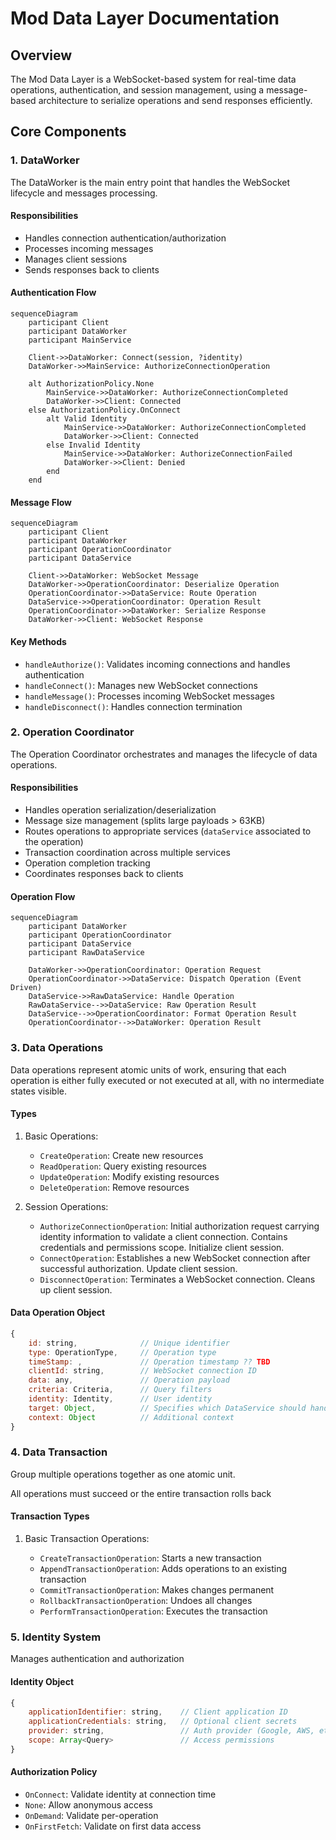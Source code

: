 # Mod Data Layer Documentation

## Overview

The Mod Data Layer is a WebSocket-based system for real-time data operations, authentication, and session management, using a message-based architecture to serialize operations and send responses efficiently.

## Core Components

### 1. DataWorker

The DataWorker is the main entry point that handles the WebSocket lifecycle and messages processing.

#### Responsibilities

- Handles connection authentication/authorization
- Processes incoming messages
- Manages client sessions
- Sends responses back to clients

#### Authentication Flow

```mermaid
sequenceDiagram
    participant Client
    participant DataWorker
    participant MainService

    Client->>DataWorker: Connect(session, ?identity)
    DataWorker->>MainService: AuthorizeConnectionOperation

    alt AuthorizationPolicy.None
        MainService->>DataWorker: AuthorizeConnectionCompleted
        DataWorker->>Client: Connected
    else AuthorizationPolicy.OnConnect
        alt Valid Identity
            MainService->>DataWorker: AuthorizeConnectionCompleted
            DataWorker->>Client: Connected
        else Invalid Identity
            MainService->>DataWorker: AuthorizeConnectionFailed
            DataWorker->>Client: Denied
        end
    end
```

#### Message Flow

```mermaid
sequenceDiagram
    participant Client
    participant DataWorker
    participant OperationCoordinator
    participant DataService

    Client->>DataWorker: WebSocket Message
    DataWorker->>OperationCoordinator: Deserialize Operation
    OperationCoordinator->>DataService: Route Operation
    DataService->>OperationCoordinator: Operation Result
    OperationCoordinator->>DataWorker: Serialize Response
    DataWorker->>Client: WebSocket Response
```

#### Key Methods

- `handleAuthorize()`: Validates incoming connections and handles authentication
- `handleConnect()`: Manages new WebSocket connections
- `handleMessage()`: Processes incoming WebSocket messages
- `handleDisconnect()`: Handles connection termination

### 2. Operation Coordinator

The Operation Coordinator orchestrates and manages the lifecycle of data operations.

#### Responsibilities

- Handles operation serialization/deserialization
- Message size management (splits large payloads > 63KB)
- Routes operations to appropriate services (`dataService` associated to the operation)
- Transaction coordination across multiple services
- Operation completion tracking
- Coordinates responses back to clients

#### Operation Flow

```mermaid
sequenceDiagram
    participant DataWorker
    participant OperationCoordinator
    participant DataService
    participant RawDataService

    DataWorker->>OperationCoordinator: Operation Request
    OperationCoordinator->>DataService: Dispatch Operation (Event Driven)
    DataService->>RawDataService: Handle Operation
    RawDataService-->>DataService: Raw Operation Result
    DataService-->>OperationCoordinator: Format Operation Result
    OperationCoordinator-->>DataWorker: Operation Result
```

### 3. Data Operations

Data operations represent atomic units of work, ensuring that each operation is either fully executed or not executed at all, with no intermediate states visible.

#### Types

1. Basic Operations:

    - `CreateOperation`: Create new resources
    - `ReadOperation`: Query existing resources
    - `UpdateOperation`: Modify existing resources
    - `DeleteOperation`: Remove resources

2. Session Operations:
    - `AuthorizeConnectionOperation`:  Initial authorization request carrying identity information to validate a client connection. Contains credentials and permissions scope. Initialize client session.
    - `ConnectOperation`: Establishes a new WebSocket connection after successful authorization. Update client session.
    - `DisconnectOperation`: Terminates a WebSocket connection. Cleans up client session.

#### Data Operation Object

```javascript
{
    id: string,              // Unique identifier
    type: OperationType,     // Operation type
    timeStamp: ,             // Operation timestamp ?? TBD
    clientId: string,        // WebSocket connection ID
    data: any,               // Operation payload
    criteria: Criteria,      // Query filters
    identity: Identity,      // User identity
    target: Object,          // Specifies which DataService should handle the operation
    context: Object          // Additional context
}
```

### 4. Data Transaction

Group multiple operations together as one atomic unit.

All operations must succeed or the entire transaction rolls back

#### Transaction Types

1. Basic Transaction Operations:

    - `CreateTransactionOperation`: Starts a new transaction
    - `AppendTransactionOperation`: Adds operations to an existing transaction
    - `CommitTransactionOperation`: Makes changes permanent
    - `RollbackTransactionOperation`: Undoes all changes
    - `PerformTransactionOperation`: Executes the transaction

### 5. Identity System

Manages authentication and authorization

#### Identity Object

```javascript
{
    applicationIdentifier: string,    // Client application ID
    applicationCredentials: string,   // Optional client secrets
    provider: string,                 // Auth provider (Google, AWS, etc)
    scope: Array<Query>               // Access permissions
}
```

#### Authorization Policy

- `OnConnect`: Validate identity at connection time
- `None`: Allow anonymous access
- `OnDemand`: Validate per-operation
- `OnFirstFetch`: Validate on first data access

